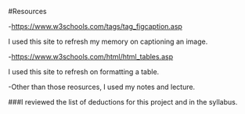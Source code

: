 #Resources 

-https://www.w3schools.com/tags/tag_figcaption.asp

I used this site to refresh my memory on captioning an image.

-https://www.w3schools.com/html/html_tables.asp

I used this site to refresh on formatting a table. 

-Other than those reosurces, I used my notes and lecture. 

###I reviewed the list of deductions for this project
and in the syllabus. 
